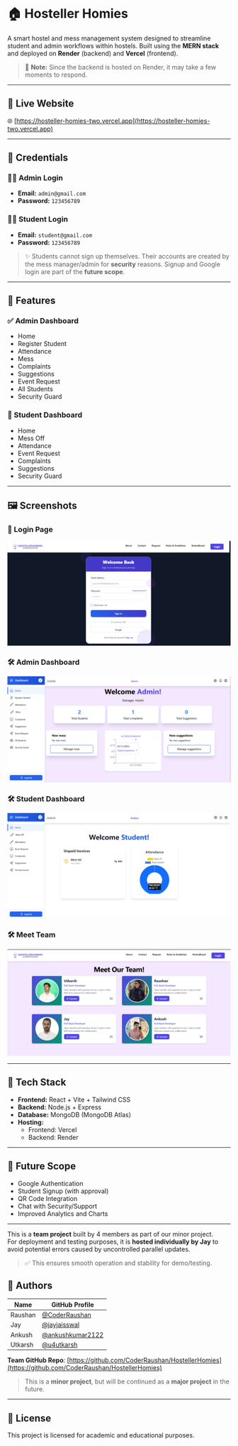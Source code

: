 # 🏠 Hosteller Homies

A smart hostel and mess management system designed to streamline student and admin workflows within hostels. Built using the **MERN stack** and deployed on **Render** (backend) and **Vercel** (frontend).

> 🚨 **Note:** Since the backend is hosted on Render, it may take a few moments to respond.

---

## 🔗 Live Website

🌐 [https://hosteller-homies-two.vercel.app](https://hosteller-homies-two.vercel.app)

---

## 🔐 Credentials

### 👨‍🏫 Admin Login
- **Email:** `admin@gmail.com`
- **Password:** `123456789`

### 👨‍🎓 Student Login
- **Email:** `student@gmail.com`
- **Password:** `123456789`

> ✨ Students cannot sign up themselves. Their accounts are created by the mess manager/admin for **security** reasons. Signup and Google login are part of the **future scope**.

---

## 🧠 Features

### ✅ Admin Dashboard
- Home
- Register Student
- Attendance
- Mess
- Complaints
- Suggestions
- Event Request
- All Students
- Security Guard

### 👤 Student Dashboard
- Home
- Mess Off
- Attendance
- Event Request
- Complaints
- Suggestions
- Security Guard

---

## 🖼️ Screenshots

### 🔑 Login Page

![Login Page](./client/src/assets/login.png) <!-- Replace with your actual image path -->

### 🛠 Admin Dashboard

![Admin Dashboard](./client/src/assets/admin-dashboard.png) <!-- Replace with your actual image path -->

### 🛠 Student Dashboard

![Student Dashboard](./client/src/assets/student-dahsboard.png) <!-- Replace with your actual image path -->

### 🛠 Meet Team

![Team ](./client/src/assets/Team.png) <!-- Replace with your actual image path -->

---

## 🚀 Tech Stack

- **Frontend:** React + Vite + Tailwind CSS
- **Backend:** Node.js + Express
- **Database:** MongoDB (MongoDB Atlas)
- **Hosting:** 
  - Frontend: Vercel
  - Backend: Render

---


## 📌 Future Scope

- Google Authentication
- Student Signup (with approval)
- QR Code Integration
- Chat with Security/Support
- Improved Analytics and Charts

---
This is a **team project** built by 4 members as part of our minor project.  
For deployment and testing purposes, it is **hosted individually by Jay** to avoid potential errors caused by uncontrolled parallel updates.  
> ✅ This ensures smooth operation and stability for demo/testing.


## 👥 Authors

| Name      | GitHub Profile                                    |
|-----------|----------------------------------------------------|
| Raushan   | [@CoderRaushan](https://github.com/CoderRaushan)  |
| Jay       | [@jayjaisswal](https://github.com/jayjaisswal)    |
| Ankush    | [@ankushkumar2122](https://github.com/ankushkumar2122) |
| Utkarsh   | [@u4utkarsh](https://github.com/u4utkarsh)         |


**Team GitHub Repo**: [https://github.com/CoderRaushan/HostellerHomies](https://github.com/CoderRaushan/HostellerHomies)

> This is a **minor project**, but will be continued as a **major project** in the future.

---

## 📄 License

This project is licensed for academic and educational purposes.

